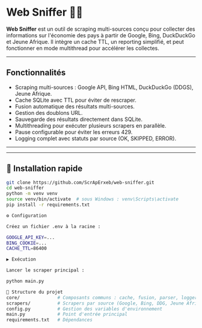 # Web Sniffer 🕵️‍♂️

**Web Sniffer** est un outil de scraping multi-sources conçu pour collecter des informations sur l'économie des pays à partir de Google, Bing, DuckDuckGo et Jeune Afrique. Il intègre un cache TTL, un reporting simplifié, et peut fonctionner en mode multithread pour accélérer les collectes.

---

## Fonctionnalités

- Scraping multi-sources : Google API, Bing HTML, DuckDuckGo (DDGS), Jeune Afrique.
- Cache SQLite avec TTL pour éviter de rescraper.
- Fusion automatique des résultats multi-sources.
- Gestion des doublons URL.
- Sauvegarde des résultats directement dans SQLite.
- Multithreading pour exécuter plusieurs scrapers en parallèle.
- Pause configurable pour éviter les erreurs 429.
- Logging complet avec statuts par source (OK, SKIPPED, ERROR).

---
---
## 🚀 Installation rapide

```bash
git clone https://github.com/ScrApErxeb/web-sniffer.git
cd web-sniffer
python -m venv venv
source venv/bin/activate  # sous Windows : venv\Scripts\activate
pip install -r requirements.txt

⚙️ Configuration

Créez un fichier .env à la racine :

GOOGLE_API_KEY=...
BING_COOKIE=...
CACHE_TTL=86400

▶️ Exécution

Lancer le scraper principal :

python main.py

🧩 Structure du projet
core/              # Composants communs : cache, fusion, parser, logger
scrapers/          # Scrapers par source (Google, Bing, DDG, Jeune Afrique)
config.py          # Gestion des variables d'environnement
main.py            # Point d'entrée principal
requirements.txt   # Dépendances
